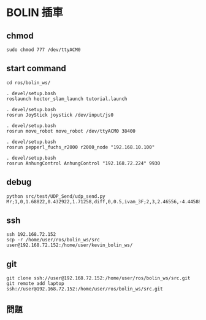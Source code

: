 # BOLIN 插車

## chmod

    sudo chmod 777 /dev/ttyACM0

## start command
    cd ros/bolin_ws/

    . devel/setup.bash
    roslaunch hector_slam_launch tutorial.launch

    . devel/setup.bash
    rosrun JoyStick joystick /dev/input/js0

    . devel/setup.bash
    rosrun move_robot move_robot /dev/ttyACM0 38400

    . devel/setup.bash
    rosrun pepperl_fuchs_r2000 r2000_node "192.168.10.100"

    . devel/setup.bash
    rosrun AnhungControl AnhungControl "192.168.72.224" 9930

## debug
    python src/test/UDP_Send/udp_send.py
    Mr;1,0,1.68822,0.432922,1.71258,diff,0,0.5,ivam_3F;2,3,2.46556,-4.44588,1.66535,diff,0,0.5,ivam_3F,2;E

## ssh
    ssh 192.168.72.152
    scp -r /home/user/ros/bolin_ws/src user@192.168.72.152:/home/user/kevin_bolin_ws/

## git
    git clone ssh://user@192.168.72.152:/home/user/ros/bolin_ws/src.git
    git remote add laptop ssh://user@192.168.72.152:/home/user/ros/bolin_ws/src.git

## 問題
